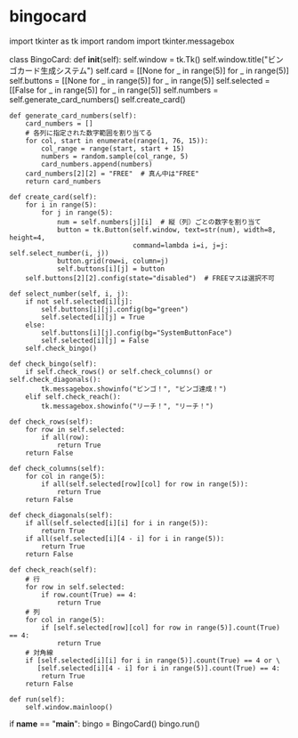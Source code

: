 # bingocard
import tkinter as tk
import random
import tkinter.messagebox

class BingoCard:
    def __init__(self):
        self.window = tk.Tk()
        self.window.title("ビンゴカード生成システム")
        self.card = [[None for _ in range(5)] for _ in range(5)]
        self.buttons = [[None for _ in range(5)] for _ in range(5)]
        self.selected = [[False for _ in range(5)] for _ in range(5)]
        self.numbers = self.generate_card_numbers()
        self.create_card()

    def generate_card_numbers(self):
        card_numbers = []
        # 各列に指定された数字範囲を割り当てる
        for col, start in enumerate(range(1, 76, 15)):
            col_range = range(start, start + 15)
            numbers = random.sample(col_range, 5)
            card_numbers.append(numbers)
        card_numbers[2][2] = "FREE"  # 真ん中は"FREE"
        return card_numbers

    def create_card(self):
        for i in range(5):
            for j in range(5):
                num = self.numbers[j][i]  # 縦（列）ごとの数字を割り当て
                button = tk.Button(self.window, text=str(num), width=8, height=4,
                                   command=lambda i=i, j=j: self.select_number(i, j))
                button.grid(row=i, column=j)
                self.buttons[i][j] = button
        self.buttons[2][2].config(state="disabled")  # FREEマスは選択不可

    def select_number(self, i, j):
        if not self.selected[i][j]:
            self.buttons[i][j].config(bg="green")
            self.selected[i][j] = True
        else:
            self.buttons[i][j].config(bg="SystemButtonFace")
            self.selected[i][j] = False
        self.check_bingo()

    def check_bingo(self):
        if self.check_rows() or self.check_columns() or self.check_diagonals():
            tk.messagebox.showinfo("ビンゴ！", "ビンゴ達成！")
        elif self.check_reach():
            tk.messagebox.showinfo("リーチ！", "リーチ！")

    def check_rows(self):
        for row in self.selected:
            if all(row):
                return True
        return False

    def check_columns(self):
        for col in range(5):
            if all(self.selected[row][col] for row in range(5)):
                return True
        return False

    def check_diagonals(self):
        if all(self.selected[i][i] for i in range(5)):
            return True
        if all(self.selected[i][4 - i] for i in range(5)):
            return True
        return False

    def check_reach(self):
        # 行
        for row in self.selected:
            if row.count(True) == 4:
                return True
        # 列
        for col in range(5):
            if [self.selected[row][col] for row in range(5)].count(True) == 4:
                return True
        # 対角線
        if [self.selected[i][i] for i in range(5)].count(True) == 4 or \
           [self.selected[i][4 - i] for i in range(5)].count(True) == 4:
            return True
        return False

    def run(self):
        self.window.mainloop()

if __name__ == "__main__":
    bingo = BingoCard()
    bingo.run()




